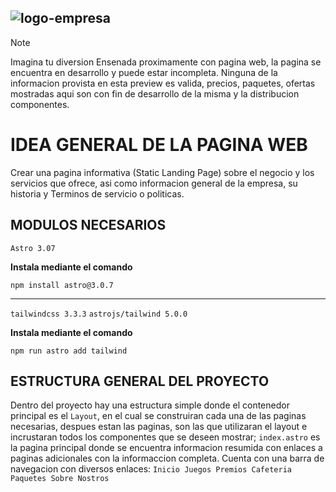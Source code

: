![logo-empresa](https://github.com/Alberto813/alberto813.github.io/assets/55930436/634f0db6-b137-4d26-87a6-959e4de531c6)
---
> [!NOTE]
> Imagina tu diversion Ensenada proximamente con pagina web, la pagina se encuentra en desarrollo y puede estar incompleta. Ninguna de la informacion provista en esta preview es valida, precios, paquetes, ofertas mostradas aqui son con fin de desarrollo de la misma y la distribucion componentes.

# IDEA GENERAL DE LA PAGINA WEB
Crear una pagina informativa (Static Landing Page) sobre el negocio y los servicios que ofrece, asi como informacion general de la empresa, su historia y Terminos de servicio o politicas.

## MODULOS NECESARIOS
`Astro 3.07`

**Instala mediante el comando**
```
npm install astro@3.0.7
```
---
`tailwindcss 3.3.3`
`astrojs/tailwind 5.0.0`

**Instala mediante el comando**
```
npm run astro add tailwind
```

## ESTRUCTURA GENERAL DEL PROYECTO
Dentro del proyecto hay una estructura simple donde el contenedor principal es el `Layout`, en el cual se construiran cada una de las paginas necesarias, despues estan las paginas, son las que utilizaran el layout e incrustaran todos los componentes que se deseen mostrar; `index.astro` es la pagina principal donde se encuentra informacion resumida con enlaces a paginas adicionales con la informaccion completa. Cuenta con una barra de navegacion con diversos enlaces: `Inicio Juegos Premios Cafeteria Paquetes Sobre Nostros`
